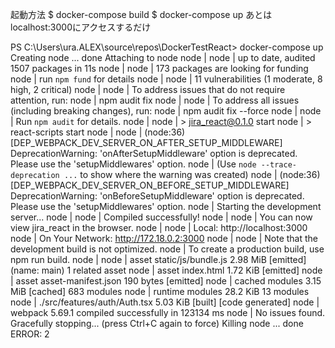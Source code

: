 起動方法
$ docker-compose build
$ docker-compose up
あとはlocalhost:3000にアクセスするだけ

PS C:\Users\ura.ALEX\source\repos\DockerTestReact> docker-compose up
Creating node ... done
Attaching to node
node     |
node     | up to date, audited 1507 packages in 11s
node     |
node     | 173 packages are looking for funding
node     |   run `npm fund` for details
node     |
node     | 11 vulnerabilities (1 moderate, 8 high, 2 critical)
node     |
node     | To address issues that do not require attention, run:
node     |   npm audit fix
node     |
node     | To address all issues (including breaking changes), run:
node     |   npm audit fix --force
node     |
node     | Run `npm audit` for details.
node     |
node     | > jira_react@0.1.0 start
node     | > react-scripts start
node     |
node     | (node:36) [DEP_WEBPACK_DEV_SERVER_ON_AFTER_SETUP_MIDDLEWARE] DeprecationWarning: 'onAfterSetupMiddleware' option is deprecated. Please use the 'setupMiddlewares' option.
node     | (Use `node --trace-deprecation ...` to show where the warning was created)
node     | (node:36) [DEP_WEBPACK_DEV_SERVER_ON_BEFORE_SETUP_MIDDLEWARE] DeprecationWarning: 'onBeforeSetupMiddleware' option is deprecated. Please use the 'setupMiddlewares' option.
node     | Starting the development server...
node     |
node     | Compiled successfully!
node     |
node     | You can now view jira_react in the browser.
node     |
node     |   Local:            http://localhost:3000
node     |   On Your Network:  http://172.18.0.2:3000
node     |
node     | Note that the development build is not optimized.
node     | To create a production build, use npm run build.
node     |
node     | asset static/js/bundle.js 2.98 MiB [emitted] (name: main) 1 related asset
node     | asset index.html 1.72 KiB [emitted]
node     | asset asset-manifest.json 190 bytes [emitted]
node     | cached modules 3.15 MiB [cached] 683 modules
node     | runtime modules 28.2 KiB 13 modules
node     | ./src/features/auth/Auth.tsx 5.03 KiB [built] [code generated]
node     | webpack 5.69.1 compiled successfully in 123134 ms
node     | No issues found.
Gracefully stopping... (press Ctrl+C again to force)
Killing node  ... done
ERROR: 2
